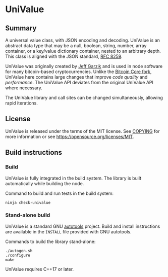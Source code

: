 # UniValue

## Summary

A universal value class, with JSON encoding and decoding.
UniValue is an abstract data type that may be a null, boolean, string,
number, array container, or a key/value dictionary container, nested to
an arbitrary depth.
This class is aligned with the JSON standard, [RFC
8259](https://tools.ietf.org/html/rfc8259).

UniValue was originally created by [Jeff Garzik](https://github.com/jgarzik/univalue/)
and is used in node software for many bitcoin-based cryptocurrencies.
Unlike the [Bitcoin Core fork](https://github.com/bitcoin-core/univalue/),
UniValue here contains large changes that improve *code quality* and *performance*.
The UniValue API deviates from the original UniValue API where necessary.

The UniValue library and call sites can be changed simultaneously, allowing rapid iterations.

## License

UniValue is released under the terms of the MIT license. See
[COPYING](COPYING) for more information or see
<https://opensource.org/licenses/MIT>.

## Build instructions

### Build

UniValue is fully integrated in the build system.
The library is built automatically while building the node.

Command to build and run tests in the build system:

```
ninja check-univalue
```

### Stand-alone build

UniValue is a standard GNU
[autotools](https://www.gnu.org/software/automake/manual/html_node/Autotools-Introduction.html)
project. Build and install instructions are available in the `INSTALL`
file provided with GNU autotools.

Commands to build the library stand-alone:

```
./autogen.sh
./configure
make
```

UniValue requires C++17 or later.
